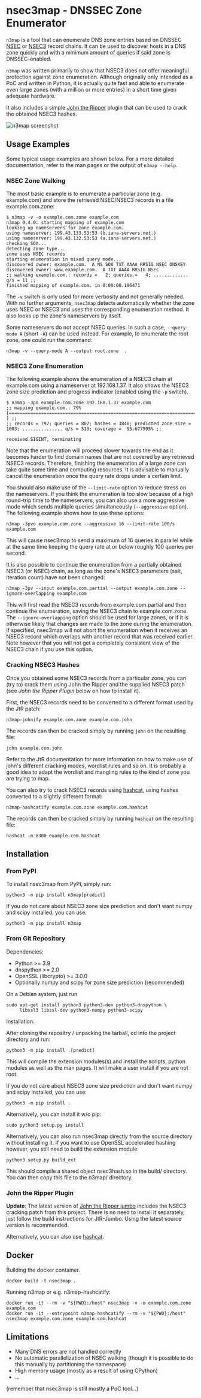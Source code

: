 nsec3map - DNSSEC Zone Enumerator
=================================

`n3map` is a tool that can enumerate DNS zone entries based on DNSSEC
[NSEC][NSEC] or [NSEC3][NSEC3] record chains.  It can be used to discover hosts
in a DNS zone quickly and with a minimum amount of queries if said zone is
DNSSEC-enabled.

`n3map` was written primarily to show that NSEC3 does not offer meaningful
protection against zone enumeration.
Although originally only intended as a PoC and written in Python, it is
actually quite fast and able to enumerate even large zones (with a million or
more entries) in a short time given adequate hardware.

It also includes a simple [John the Ripper][JtR] plugin that can be used to crack the
obtained NSEC3 hashes.

![n3map screenshot](screenshot.png)

Usage Examples
--------------

Some typical usage examples are shown below. For a more detailed documentation,
refer to the man pages or the output of `n3map --help`.

### NSEC Zone Walking

The most basic example is to enumerate a particular zone (e.g. example.com) and
store the retrieved NSEC/NSEC3 records in a file example.com.zone:

	$ n3map -v -o example.com.zone example.com
	n3map 0.4.0: starting mapping of example.com
	looking up nameservers for zone example.com.
	using nameserver: 199.43.133.53:53 (b.iana-servers.net.)
	using nameserver: 199.43.132.53:53 (a.iana-servers.net.)
	checking SOA...
	detecting zone type...
	zone uses NSEC records
	starting enumeration in mixed query mode...
	discovered owner: example.com.	A NS SOA TXT AAAA RRSIG NSEC DNSKEY
	discovered owner: www.example.com.	A TXT AAAA RRSIG NSEC
	;; walking example.com.: records =   2; queries =   4; ............. q/s = 11 ;;
	finished mapping of example.com. in 0:00:00.196471

The `-v` switch is only used for more verbosity and not generally needed. With
no further arguments, `nsec3map` detects automatically whether the zone uses
NSEC or NSEC3 and uses the corresponding enumeration method. It also looks up
the zone's nameservers by itself.

Some nameservers do not accept NSEC queries. In such a case, `--query-mode A`
(short `-A`) can be used instead. For example, to enumerate the root zone, one
could run the command:

	n3map -v --query-mode A --output root.zone  .

### NSEC3 Zone Enumeration

The following example shows the enumeration of a NSEC3 chain at example.com
using a nameserver at 192.168.1.37. It also shows the NSEC3 zone size
prediction and progress indicator (enabled using the `-p` switch).

	$ n3map -3po example.com.zone 192.168.1.37 example.com
	;; mapping example.com.: 79% [===========================================================================                   ] ;;
	;; records = 797; queries = 802; hashes = 3840; predicted zone size = 1003; ............... q/s = 513; coverage =  95.677595% ;;
	
	received SIGINT, terminating

Note that the enumeration will proceed slower towards the end as it becomes
harder to find domain names that are not covered by any retrieved NSEC3
records. Therefore, finishing the enumeration of a large zone can take quite
some time and computing resources. It is advisable to manually cancel the
enumeration once the query rate drops under a certain limit.

You should also make use of the `--limit-rate` option to reduce stress on the
nameservers. If you think the enumeration is too slow because of a high
round-trip time to the nameservers, you can also use a more aggressive mode
which sends multiple queries simultaneously (`--aggressive` option). The
following example shows how to use these options:

	n3map -3pvo example.com.zone --aggressive 16 --limit-rate 100/s example.com

This will cause nsec3map to send a maximum of 16 queries in parallel while at
the same time keeping the query rate at or below roughly 100 queries per
second.

It is also possible to continue the enumeration from a partially obtained NSEC3
(or NSEC) chain, as long as the zone's NSEC3 parameters (salt, iteration count)
have not been changed:

	n3map -3pv --input example.com.partial --output example.com.zone --ignore-overlapping example.com

This will first read the NSEC3 records from example.com.partial and then
continue the enumeration, saving the NSEC3 chain to example.com.zone.
The `--ignore-overlapping` option should be used for large zones, or if it is
otherwise likely that changes are made to the zone during the enumeration.  If
specified, nsec3map will not abort the enumeration when it receives an NSEC3
record which overlaps with another record that was received earlier. Note
however that you will not get a completely consistent view of the NSEC3 chain
if you use this option.

### Cracking NSEC3 Hashes

Once you obtained some NSEC3 records from a particular zone, you can (try to)
crack them using John the Ripper and the supplied NSEC3 patch (see *John the
Ripper Plugin* below on how to install it).

First, the NSEC3 records need to be converted to a different format used by the
JtR patch:

	n3map-johnify example.com.zone example.com.john

The records can then be cracked simply by running  `john` on the resulting file:

	john example.com.john

Refer to the JtR documentation for more information on how to make use of
john's different cracking modes, wordlist rules and so on. It is probably a
good idea to adapt the wordlist and mangling rules to the kind of zone you are
trying to map.

You can also try to crack NSEC3 records using [hashcat][hashcat],
using hashes converted to a slightly different format:

	n3map-hashcatify example.com.zone example.com.hashcat

The records can then be cracked simply by running `hashcat` on the resulting file:

	hashcat -m 8300 example.com.hashcat



Installation
------------

### From PyPI

To install nsec3map from PyPI, simply run:

    python3 -m pip install n3map[predict]

If you do not care about NSEC3 zone size prediction and don't want
numpy and scipy installed, you can use:

    python3 -m pip install n3map

### From Git Repository

Dependencies:

  * Python >= 3.9
  * dnspython >= 2.0
  * OpenSSL (libcrypto) >= 3.0.0
  * Optionally numpy and scipy for zone size prediction (recommended)

On a Debian system, just run

	sudo apt-get install python3 python3-dev python3-dnspython \
		 libssl3 libssl-dev python3-numpy python3-scipy

Installation:

After cloning the repositry / unpacking the tarball, cd into the project
directory and run:

	python3 -m pip install .[predict]

This will compile the extension modules(s) and install the scripts, python
modules as well as the man pages.
It will make a user install if you are not root.

If you do not care about NSEC3 zone size prediction and don't want
numpy and scipy installed, you can use:

	python3 -m pip install .

Alternatively, you can install it w/o pip:

	sudo python3 setup.py install

Alternatively, you can also run nsec3map directly from the source directory
without installing it.
If you want to use OpenSSL accelerated
hashing however, you still need to build the extension module:

	python3 setup.py build_ext

This should compile a shared object nsec3hash.so in the build/ directory. You
can then copy this file to the n3map/ directory.

### John the Ripper Plugin

**Update**: The latest version of [John the Ripper jumbo][JtR] includes the NSEC3
cracking patch from this project. There is no need to install it separately,
just follow the build instructions for JtR-Jumbo. Using the latest source
version is recommended.

Alternatively, you can also use [hashcat][hashcat].

Docker
--------

Building the docker container.

	docker build -t nsec3map .

Running n3map or e.g. n3map-hashcatify:

	docker run -it --rm -v "${PWD}:/host" nsec3map -v -o example.com.zone example.com
	docker run -it --entrypoint n3map-hashcatify --rm -v "${PWD}:/host" nsec3map example.com.zone example.com.hashcat


Limitations
-----------

* Many DNS errors are not handled correctly
* No automatic parallelization of NSEC walking (though it is possible to do this manually by partitioning the namespace)
* High memory usage (mostly as a result of using CPython)
* ...

(remember that nsec3map is still mostly a PoC tool...)

[NSEC]: https://www.ietf.org/rfc/rfc4034.txt "Resource Records for the DNS Security Extensions"
[NSEC3]: https://www.ietf.org/rfc/rfc5155.txt "DNS Security (DNSSEC) Hashed Authenticated Denial of Existence"
[JtR]: https://github.com/openwall/john "John the Ripper (Jumbo)"
[hashcat]: https://hashcat.net/hashcat/ "hashcat"
